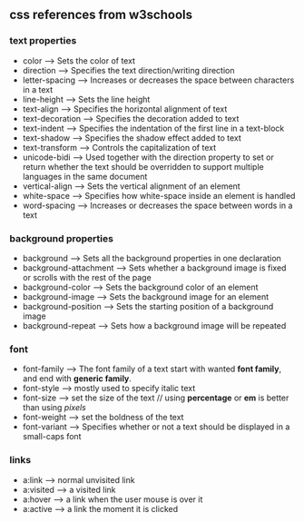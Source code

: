 ## css references from w3schools

### text properties
- color    -->  Sets the color of text
- direction   -->   Specifies the text direction/writing direction
- letter-spacing --> Increases or decreases the space between characters in a text
- line-height --> Sets the line height
- text-align --> Specifies the horizontal alignment of text
- text-decoration --> Specifies the decoration added to text
- text-indent -->  Specifies the indentation of the first line in a text-block
- text-shadow  --> Specifies the shadow effect added to text
- text-transform --> Controls the capitalization of text
- unicode-bidi   -->  Used together with the direction property to set or return whether the text should be overridden to support multiple languages in the same document
- vertical-align --> Sets the vertical alignment of an element
- white-space --> Specifies how white-space inside an element is handled
- word-spacing   -->  Increases or decreases the space between words in a text

### background properties
- background --> Sets all the background properties in one declaration
- background-attachment  -->  Sets whether a background image is fixed or scrolls with the rest of the page
- background-color  -->  Sets the background color of an element
- background-image  -->  Sets the background image for an element
- background-position  -->  Sets the starting position of a background image
- background-repeat  -->  Sets how a background image will be repeated

### font
- font-family --> The font family of a text 
  start with wanted **font family**, and end with **generic family**.
- font-style --> mostly used to specify italic text
- font-size --> set the size of the text 
   // using **percentage** or **em** is better than using *pixels*
- font-weight --> set the boldness of the text
- font-variant --> Specifies whether or not a text should be displayed in a small-caps font

### links
- a:link --> normal unvisited link
- a:visited --> a visited link
- a:hover --> a link when the user mouse is over it
- a:active --> a link the moment it is clicked


